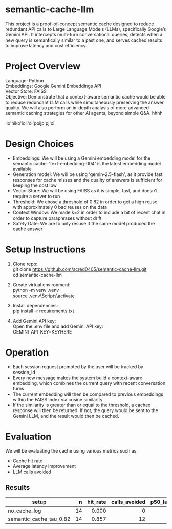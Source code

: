 # semantic-cache-llm
This project is a proof-of-concept semantic cache designed to reduce redundant API calls to Large Language Models (LLMs), specifically Google’s Gemini API. It intercepts multi-turn conversational queries, detects when a new query is semantically similar to a past one, and serves cached results to improve latency and cost efficiency.

# Project Overview
Language: Python
\
Embeddings: Google Gemini Embeddings API
\
Vector Store: FAISS
\
Objective: Demonstrate that a context-aware semantic cache would be able to reduce redundant LLM calls while simultaneously preserving the answer quality. We will also perform an in-depth analysis of more advanced semantic caching strategies for other AI agents, beyond simple Q&A.
hhhh

iio'hiko'ioli'oi'poijp'pj'oi

# Design Choices
- Embeddings: We will be using a Gemini embedding model for the semantic cache. 'text-embedding-004' is the latest embedding model available
- Generation model: We will be using 'gemin-2.5-flash', as it provide fast responses for cache misses and the quality of answers is sufficient for keeping the cost low
- Vector Store: We will be using FAISS as it is simple, fast, and doesn't require a server to run
- Threshold: We chose a threshold of 0.82 in order to get a high reuse with approximately 0 bad reuses on the data
- Context Window: We made k=2 in order to include a bit of recent chat in order to capture paraphrases without drift
- Safety Gate: We are to only resuse if the same model produced the cache answer

# Setup Instructions
1. Clone repo:
   \
   git clone https://github.com/scred0405/semantic-cache-llm.git
   \
   cd semantic-cache-llm
   
2. Create virtual environment:
   \
   python -m venv .venv
   \
   source .venv\Scripts\activate
   
3. Install dependencies:
   \
   pip install -r requirements.txt
   
4. Add Gemini API key:
   \
   Open the .env file and add Gemini API key:
   \
   GEMINI_API_KEY=KEYHERE

# Operation
- Each session request prompted by the user will be tracked by session_id
- Every new message makes the system build a context-aware embedding, which combines the current query with recent conversation turns
- The current embedding will then be compared to previous embeddings within the FAISS index via cosine similarity
- If the similarity is greater than or equal to the threshold, a cached response will then be returned. If not, the query would be sent to the Gemini LLM, and the result would then be cached.

# Evaluation 
We will be evaluating the cache using various metrics such as:
- Cache hit rate
- Average latency improvement
- LLM calls avoided

## Results

| setup                   |  n | hit_rate | calls_avoided | p50_latency_ms | p95_latency_ms | false_reuse_rate |
|-------------------------|---:|---------:|--------------:|---------------:|---------------:|-----------------:|
| no_cache_log            | 14 |   0.000  |             0 |          17448 |          20553 |            0.000 |
| semantic_cache_tau_0.82 | 14 |   0.857  |            12 |            203 |          13805 |            0.000 |

